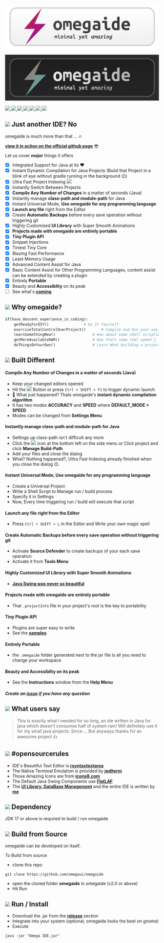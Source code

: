 ![light-mode-poster](/images/light-mode-poster.png#gh-light-mode-only)

![light-mode-poster](/images/dark-mode-poster.png#gh-dark-mode-only)

<a href="https://github.com/omegaui/omegaide/issues">
   	<img src="https://img.shields.io/github/issues/omegaui/omegaide"/> 
</a>

<a href="https://github.com/omegaui/omegaide/forks">
   	<img src="https://img.shields.io/github/forks/omegaui/omegaide"/> 
</a>

<a href="https://github.com/omegaui/omegaide/blob/main/LICENSE">
   	<img src="https://img.shields.io/github/license/omegaui/omegaide"/> 
</a>

<a href="https://github.com/omegaui/omegaide/commits/main">
   	<img src="https://img.shields.io/github/commit-activity/m/omegaui/omegaide?style=social"/> 
</a>

<a href="https://github.com/omegaui/omegaide/commits/main">
   	<img src="https://img.shields.io/github/last-commit/omegaui/omegaide"/> 
</a>

<a href="https://github.com/omegaui/omegaide/graphs/contributors">
   	<img src="https://img.shields.io/github/contributors/omegaui/omegaide"/> 
</a>


<a href="https://github.com/omegaui/omegaide/releases">
   	<img src="https://img.shields.io/github/downloads/omegaui/omegaide/total?style=social"/> 
</a>


## ![](https://img.icons8.com/fluency/48/000000/inconsistency.png) Just another IDE? No

omegaide is much more than that ... 🔥️

[**view it in action on the official github page**](https://omegaui.github.io/omegaide) 😎️

Let us cover **major** things it offers

- [x] Integrated Support for Java at its ❤️
- [x] Instant Dynamic Compilation for Java Projects (Build that Project in a blink of eye without gradle running in the background 😉️)
- [x] Ultra Fast Project Indexing ![](https://img.icons8.com/fluency/20/000000/thruster.png)
- [x] Instantly Switch Between Projects
- [x] **Compile Any Number of Changes** in a matter of seconds (Java)
- [x] Instantly manage **class-path and module-path** for Java
- [x] Instant Universal Mode, **Use omegaide for any programming language**
- [x] **Launch any file** right from the Editor
- [x] Create **Automatic Backups** before every save operation without triggering git
- [x] Highly Customized **UI Library** with Super Smooth Animations
- [x] **Projects made with omegaide are entirely portable**
- [x] **Tiny Plugin API**
- [x] Snippet Injections
- [x] Tiniest Tiny Core
- [x] Blazing Fast Performance
- [x] Least Memory Usage
- [x] Advanced Content Assist for Java
- [x] Basic Content Assist for Other Programming Languages, content assist can be extended by creating a plugin
- [x] Entirely **Portable**
- [x] Beauty and **Accessiblity** on its peak
- [ ] See what's [**coming**](https://github.com/omegaui/omegaide/milestones)

## ![](https://img.icons8.com/fluency/48/000000/lost-and-found.png) Why omegaide?
```python
if(have_descent_experience_in_coding):
	getReadyForDIY() 				# Do It Yourself
	exerciseTotalControlOverProject()  		# Compile and Run your way
	learnSomethingNew() 				# How about some shell scripting? 😶‍🌫️️
	getMoreAvailableRAM() 				# Now thats some real speed 🚅️
	doThingsOnYourOwn() 				# Learn What building a project is
```

## ![](https://img.icons8.com/fluency/48/000000/class-dojo.png) Built Different

 #### Compile Any Number of Changes in a matter of seconds (Java)
- Keep your changed editors opened
- Hit the ![](https://img.icons8.com/cute-clipart/24/000000/rocket.png) Button or press `Ctrl + SHIFT + F1` to trigger dynamic launch
- 🤯️ What just happened? Thats omegaide's **instant dynamic compilation algorithm**
- It has two modes **ACCURACY** and **SPEED** where **DEFAULT_MODE = SPEED**
- Modes can be changed from **Settings Menu**

#### Instantly manage class-path and module-path for Java
- Settings up class-path isn't difficult any more
- Click the ![](https://img.icons8.com/fluency/24/000000/treasure-map.png) icon at the bottom left on the side menu or Click project and click **Manage Build-Path**
- Add your files and close the dialog
- What? Nothing happened?, Ultra Fast Indexing already finished when you close the dialog 😉️.

#### Instant Universal Mode, Use omegaide for any programming language
- Create a Universal Project
- Write a Shell Script to Manage run / build process
- Specify it in Settings
- Now, Every time triggering run / build will execute that script

#### Launch any file right from the Editor
- Press `Ctrl + SHIFT + L` in the Editor and Write your own magic spell

#### Create Automatic Backups before every save operation without triggering git
- Activate **Source Defender** to create backups of your each save operation
- Activate it from **Tools Menu**

#### Highly Customized UI Library with Super Smooth Animations
- [**Java Swing was never so beautiful**](https://github.com/omegaui/omegaui-library)

#### Projects made with omegaide are entirely portable
- That `.projectInfo` file in your project's root is the key to portability

#### Tiny Plugin API
- Plugins are super easy to write
- See the [**samples**](https://github.com/omegaui/omegaide-plugins)

#### Entirely Portable
- the `.omegaide` folder generated next to the jar file is all you need to change your workspace

#### Beauty and Accessiblity on its peak
- See the **Instructions** window from the **Help Menu**

##### Create an [**issue**](https://github.com/omegaui/omegaide/issues/new/choose) if you have any question

## ![](https://img.icons8.com/fluency/48/000000/two-hearts.png) What users say
> This is exactly what I needed for so long, an ide written in Java for java which doesn't consumes half of system ram! Will definitely use it for my small java projects. Since ... But anyways thanks for an awesome project 👍


## ![](https://img.icons8.com/external-flaticons-flat-flat-icons/48/000000/external-open-source-ux-and-ui-flaticons-flat-flat-icons.png) #opensourcerules
- IDE's Beautiful Text Editor is [**rsyntaxtextarea**](https://github.com/bobbylight/RSyntaxTextArea)
- The Native Terminal Emulation is provided by [**jediterm**](https://github.com/JetBrains/jediterm)
- Those Amazing Icons are from [**icons8.com**](https://icons8.com)
- The Default Java Swing Components use [**FlatLAF**](https://www.formdev.com/flatlaf/)
- The [**UI Library, DataBase Management**](https://github.com/omegaui/omegaui-library) and the entire IDE is  written by [**me**](https://github.com/omegaui)

## ![](https://img.icons8.com/fluency/48/000000/greentech.png) Dependency
JDK 17 or above is required to build / run omegaide

## ![](https://img.icons8.com/fluency/48/000000/crane.png) Build from Source
omegaide can be developed on itself.

To Build from source
- clone this repo
```
git clone https://github.com/omegaui/omegaide
```

- open the cloned folder **omegaide** in omegaide (v2.0 or above)
- Hit Run

## ![](https://img.icons8.com/fluency/48/000000/exercise.png) Run / Install
- Download the .jar from the [**release**](https://github.com/omegaui/omegaide/releases) section
- Integrate into your system (optional, omegaide looks the best on gnome)
- Execute 
```
java -jar "Omega IDE.jar"
```
